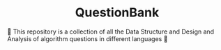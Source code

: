 <h1 align= "center">QuestionBank</h1>
📃 This repository is a collection of all the Data Structure and Design and Analysis of algorithm questions in different languages 📃
